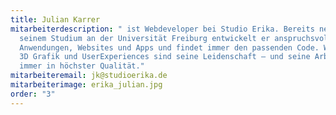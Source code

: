 ```yaml
---
title: Julian Karrer
mitarbeiterdescription: " ist Webdeveloper bei Studio Erika. Bereits neben
  seinem Studium an der Universität Freiburg entwickelt er anspruchsvolle
  Anwendungen, Websites und Apps und findet immer den passenden Code. Webdesign,
  3D Grafik und UserExperiences sind seine Leidenschaft – und seine Arbeiten
  immer in höchster Qualität."
mitarbeiteremail: jk@studioerika.de
mitarbeiterimage: erika_julian.jpg
order: "3"
---
```


